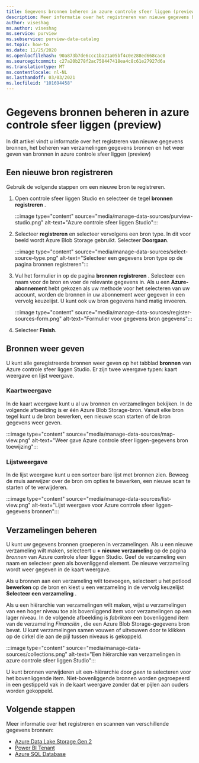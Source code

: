 ```yaml
---
title: Gegevens bronnen beheren in azure controle sfeer liggen (preview)
description: Meer informatie over het registreren van nieuwe gegevens bronnen, het beheren van verzamelingen gegevens bronnen en het weer geven van bronnen in azure controle sfeer liggen (preview).
author: viseshag
ms.author: viseshag
ms.service: purview
ms.subservice: purview-data-catalog
ms.topic: how-to
ms.date: 11/25/2020
ms.openlocfilehash: 90a873b7de6ccc1ba21a05bf4c0e288ed668cac0
ms.sourcegitcommit: c27a20b278f2ac758447418ea4c8c61e27927d6a
ms.translationtype: MT
ms.contentlocale: nl-NL
ms.lasthandoff: 03/03/2021
ms.locfileid: "101694458"
---
```

# <a name="manage-data-sources-in-azure-purview-preview"></a>Gegevens bronnen beheren in azure controle sfeer liggen (preview)

In dit artikel vindt u informatie over het registreren van nieuwe gegevens bronnen, het beheren van verzamelingen gegevens bronnen en het weer geven van bronnen in azure controle sfeer liggen (preview)

## <a name="register-a-new-source"></a>Een nieuwe bron registreren

Gebruik de volgende stappen om een nieuwe bron te registreren.

1. Open controle sfeer liggen Studio en selecteer de tegel **bronnen registreren** .

   :::image type="content" source="media/manage-data-sources/purview-studio.png" alt-text="Azure controle sfeer liggen Studio":::

1. Selecteer **registreren** en selecteer vervolgens een bron type. In dit voor beeld wordt Azure Blob Storage gebruikt. Selecteer **Doorgaan**.

   :::image type="content" source="media/manage-data-sources/select-source-type.png" alt-text="Selecteer een gegevens bron type op de pagina bronnen registreren":::

1. Vul het formulier in op de pagina **bronnen registreren** . Selecteer een naam voor de bron en voer de relevante gegevens in. Als u een **Azure-abonnement** hebt gekozen als uw methode voor het selecteren van uw account, worden de bronnen in uw abonnement weer gegeven in een vervolg keuzelijst. U kunt ook uw bron gegevens hand matig invoeren.

   :::image type="content" source="media/manage-data-sources/register-sources-form.png" alt-text="Formulier voor gegevens bron gegevens":::

1. Selecteer **Finish**.

## <a name="view-sources"></a>Bronnen weer geven

U kunt alle geregistreerde bronnen weer geven op het tabblad **bronnen** van Azure controle sfeer liggen Studio. Er zijn twee weergave typen: kaart weergave en lijst weergave.

### <a name="map-view"></a>Kaartweergave

In de kaart weergave kunt u al uw bronnen en verzamelingen bekijken. In de volgende afbeelding is er één Azure Blob Storage-bron. Vanuit elke bron tegel kunt u de bron bewerken, een nieuwe scan starten of de bron gegevens weer geven.

:::image type="content" source="media/manage-data-sources/map-view.png" alt-text="Weer gave Azure controle sfeer liggen-gegevens bron toewijzing":::

### <a name="list-view"></a>Lijstweergave

In de lijst weergave kunt u een sorteer bare lijst met bronnen zien. Beweeg de muis aanwijzer over de bron om opties te bewerken, een nieuwe scan te starten of te verwijderen.

:::image type="content" source="media/manage-data-sources/list-view.png" alt-text="Lijst weergave voor Azure controle sfeer liggen-gegevens bronnen":::

## <a name="manage-collections"></a>Verzamelingen beheren

U kunt uw gegevens bronnen groeperen in verzamelingen. Als u een nieuwe verzameling wilt maken, selecteert u **+ nieuwe verzameling** op de pagina *bronnen* van Azure controle sfeer liggen Studio. Geef de verzameling een naam en selecteer *geen* als bovenliggend element. De nieuwe verzameling wordt weer gegeven in de kaart weergave.

Als u bronnen aan een verzameling wilt toevoegen, selecteert u het potlood **bewerken** op de bron en kiest u een verzameling in de vervolg keuzelijst **Selecteer een verzameling** .

Als u een hiërarchie van verzamelingen wilt maken, wijst u verzamelingen van een hoger niveau toe als bovenliggend item voor verzamelingen op een lager niveau. In de volgende afbeelding is *fabrikam* een bovenliggend item van de verzameling *Financiën* , die een Azure Blob Storage-gegevens bron bevat. U kunt verzamelingen samen vouwen of uitvouwen door te klikken op de cirkel die aan de pijl tussen niveaus is gekoppeld.

:::image type="content" source="media/manage-data-sources/collections.png" alt-text="Een hiërarchie van verzamelingen in azure controle sfeer liggen Studio":::

U kunt bronnen verwijderen uit een-hiërarchie door *geen* te selecteren voor het bovenliggende item. Niet-bovenliggende bronnen worden gegroepeerd in een gestippeld vak in de kaart weergave zonder dat er pijlen aan ouders worden gekoppeld.

## <a name="next-steps"></a>Volgende stappen

Meer informatie over het registreren en scannen van verschillende gegevens bronnen:

* [Azure Data Lake Storage Gen 2](register-scan-adls-gen2.md)
* [Power BI Tenant](register-scan-power-bi-tenant.md)
* [Azure SQL Database](register-scan-azure-sql-database.md)
